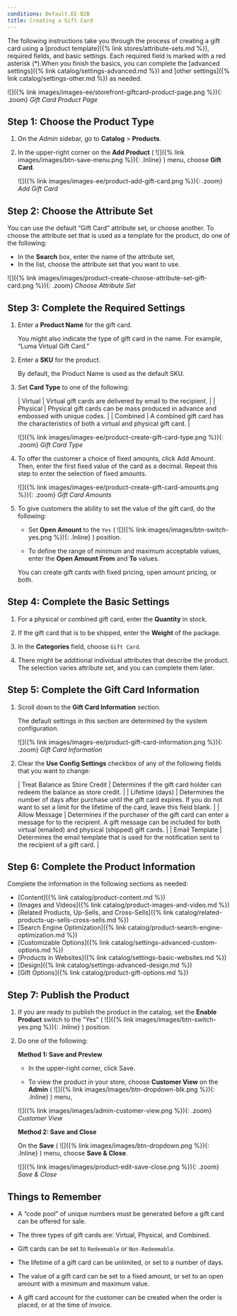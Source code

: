 ```yaml
---
conditions: Default.EE-B2B
title: Creating a Gift Card
---
```


The following instructions take you through the process of creating a gift card using a [product template]({% link stores/attribute-sets.md %}), required fields, and basic settings. Each required field is marked with a red asterisk (*).When you finish the basics, you can complete the [advanced settings]({% link catalog/settings-advanced.md %}) and [other settings]({% link catalog/settings-other.md %}) as needed.

![]({% link images/images-ee/storefront-giftcard-product-page.png %}){: .zoom}
_Gift Card Product Page_

## Step 1: Choose the Product Type

1. On the _Admin_ sidebar, go to **Catalog** > **Products**.

1. In the upper-right corner on the **Add Product** ( ![]({% link images/images/btn-save-menu.png %}){: .Inline} ) menu, choose **Gift Card**.

    ![]({% link images/images-ee/product-add-gift-card.png %}){: .zoom}
    _Add Gift Card_

## Step 2: Choose the Attribute Set

You can use the default “Gift Card” attribute set, or choose another. To choose the attribute set that is used as a template for the product, do one of the following:

- In the **Search** box, enter the name of the attribute set,
- In the list, choose the attribute set that you want to use.

![]({% link images/images/product-create-choose-attribute-set-gift-card.png %}){: .zoom}
_Choose Attribute Set_

## Step 3: Complete the Required Settings

1. Enter a **Product Name** for the gift card.

   You might also indicate the type of gift card in the name. For example, “Luma Virtual Gift Card.”

1. Enter a **SKU** for the product.

   By default, the Product Name is used as the default SKU.

1. Set **Card Type** to one of the following:

    | Virtual | Virtual gift cards are delivered by email to the recipient. |
    | Physical | Physical gift cards can be mass produced in advance and embossed with unique codes. |
    | Combined | A combined gift card has the characteristics of both a virtual and physical gift card. |

    ![]({% link images/images-ee/product-create-gift-card-type.png %}){: .zoom}
    _Gift Card Type_

1. To offer the customer a choice of fixed amounts, click <span class="btn">Add Amount</span>. Then, enter the first fixed value of the card as a decimal. Repeat this step to enter the selection of fixed amounts.

    ![]({% link images/images-ee/product-create-gift-card-amounts.png %}){: .zoom}
    _Gift Card Amounts_

1. To give customers the ability to set the value of the gift card, do the following:

    - Set **Open Amount** to the `Yes` ( ![]({% link images/images/btn-switch-yes.png %}){: .Inline} ) position.

    - To define the range of minimum and maximum acceptable values, enter the **Open Amount From** and **To** values.

    You can create gift cards with fixed pricing, open amount pricing, or both.

## Step 4: Complete the Basic Settings

1. For a physical or combined gift card, enter the **Quantity** in stock.

1. If the gift card that is to be shipped, enter the **Weight** of the package.

1. In the **Categories** field, choose `Gift Card`.

1. There might be additional individual attributes that describe the product. The selection varies attribute set, and you can complete them later.

## Step 5: Complete the Gift Card Information

1. Scroll down to the **Gift Card Information** section.

    The default settings in this section are determined by the system configuration.

    ![]({% link images/images-ee/product-gift-card-information.png %}){: .zoom}
    _Gift Card Information_

1. Clear the **Use Config Settings** checkbox of any of the following fields that you want to change:

    | Treat Balance as Store Credit | Determines if the gift card holder can redeem the balance as store credit. |
    | Lifetime (days) | Determines the number of days after purchase until the gift card expires. If you do not want to set a limit for the lifetime of the card, leave this field blank. |
    | Allow Message | Determines if the purchaser of the gift card can enter a message for to the recipient. A gift message can be included for both virtual (emailed) and physical (shipped) gift cards. |
    | Email Template | Determines the email template that is used for the notification sent to the recipient of a gift card. |

## Step 6: Complete the Product Information

Complete the information in the following sections as needed:

- [Content]({% link catalog/product-content.md %})
- [Images and Videos]({% link catalog/product-images-and-video.md %})
- [Related Products, Up-Sells, and Cross-Sells]({% link catalog/related-products-up-sells-cross-sells.md %})
- [Search Engine Optimization]({% link catalog/product-search-engine-optimization.md %})
- [Customizable Options]({% link catalog/settings-advanced-custom-options.md %})
- [Products in Websites]({% link catalog/settings-basic-websites.md %})
- [Design]({% link catalog/settings-advanced-design.md %})
- [Gift Options]({% link catalog/product-gift-options.md %})

## Step 7: Publish the Product

1. If you are ready to publish the product in the catalog, set the **Enable Product** switch to the “Yes” ( ![]({% link images/images/btn-switch-yes.png %}){: .Inline} ) position.

1. Do one of the following:

    **Method 1: Save and Preview**

    - In the upper-right corner, click <span class="btn">Save</span>.

    - To view the product in your store, choose **Customer View** on the **Admin** ( ![]({% link images/images/btn-dropdown-blk.png %}){: .Inline} ) menu,

    ![]({% link images/images/admin-customer-view.png %}){: .zoom}
    _Customer View_

    **Method 2: Save and Close**

    On the **Save** ( ![]({% link images/images/btn-dropdown.png %}){: .Inline} ) menu, choose **Save & Close**.

    ![]({% link images/images/product-edit-save-close.png %}){: .zoom}
    _Save & Close_

## Things to Remember

- A “code pool” of unique numbers must be generated before a gift card can be offered for sale.

- The three types of gift cards are: Virtual, Physical, and Combined.

- Gift cards can be set to `Redeemable` or `Non-Redeemable`.

- The lifetime of a gift card can be unlimited, or set to a number of days.

- The value of a gift card can be set to a fixed amount, or set to an open amount with a minimum and maximum value.

- A gift card account for the customer can be created when the order is placed, or at the time of invoice.
